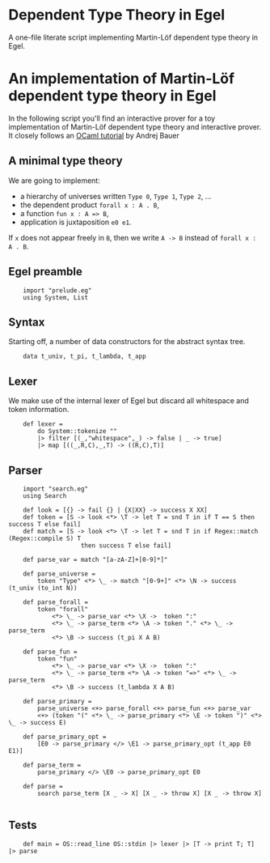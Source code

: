 # Dependent Type Theory in Egel

A one-file literate script implementing Martin-Löf dependent type theory
in Egel.

# An implementation of Martin-Löf dependent type theory in Egel

In the following script you'll find an interactive prover for a toy 
implementation of Martin-Löf dependent type theory and interactive
prover. It closely follows an 
[OCaml tutorial](https://math.andrej.com/2012/11/08/how-to-implement-dependent-type-theory-i/)
by Andrej Bauer 

## A minimal type theory

We are going to implement:

- a hierarchy of universes written `Type 0`, `Type 1`, `Type 2`, ...
- the dependent product `forall x : A . B`,
- a function `fun x : A => B`,
- application is juxtaposition `e0 e1`.

If `x` does not appear freely in `B`, then we write `A -> B` instead 
of `forall x : A . B`.

## Egel preamble

```
    import "prelude.eg"
    using System, List
```

## Syntax

Starting off, a number of data constructors for the abstract syntax 
tree.

```
    data t_univ, t_pi, t_lambda, t_app
```

## Lexer

We make use of the internal lexer of Egel but discard all whitespace 
and token information.

```
    def lexer = 
        do System::tokenize ""
        |> filter [(_,"whitespace",_) -> false | _ -> true]
        |> map [((_,R,C),_,T) -> ((R,C),T)]
```

## Parser

```
    import "search.eg"
    using Search

    def look = [{} -> fail {} | {X|XX} -> success X XX]
    def token = [S -> look <*> \T -> let T = snd T in if T == S then success T else fail]
    def match = [S -> look <*> \T -> let T = snd T in if Regex::match (Regex::compile S) T 
                    then success T else fail]

    def parse_var = match "[a-zA-Z]+[0-9]*]"

    def parse_universe =
        token "Type" <*> \_ -> match "[0-9+]" <*> \N -> success (t_univ (to_int N))

    def parse_forall =
        token "forall"
            <*> \_ -> parse_var <*> \X ->  token ":"
            <*> \_ -> parse_term <*> \A -> token "." <*> \_ -> parse_term
            <*> \B -> success (t_pi X A B)

    def parse_fun =
        token "fun"
            <*> \_ -> parse_var <*> \X ->  token ":"
            <*> \_ -> parse_term <*> \A -> token "=>" <*> \_ -> parse_term
            <*> \B -> success (t_lambda X A B)

    def parse_primary =
        parse_universe <+> parse_forall <+> parse_fun <+> parse_var
        <+> (token "(" <*> \_ -> parse_primary <*> \E -> token ")" <*> \_ -> success E)

    def parse_primary_opt =
        [E0 -> parse_primary </> \E1 -> parse_primary_opt (t_app E0 E1)]

    def parse_term =
        parse_primary </> \E0 -> parse_primary_opt E0

    def parse =
        search parse_term [X _ -> X] [X _ -> throw X] [X _ -> throw X]
        
```

## Tests
```
    def main = OS::read_line OS::stdin |> lexer |> [T -> print T; T] |> parse
```

